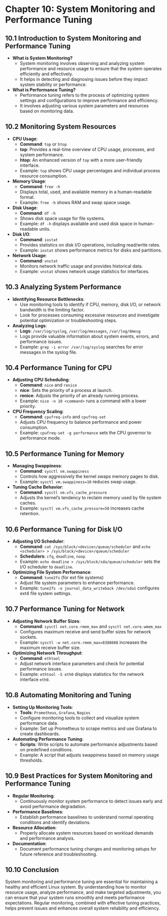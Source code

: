 # Chapter 10: System Monitoring and Performance Tuning

## 10.1 Introduction to System Monitoring and Performance Tuning
- **What is System Monitoring?**
  - System monitoring involves observing and analyzing system performance and resource usage to ensure that the system operates efficiently and effectively.
  - It helps in detecting and diagnosing issues before they impact system stability or performance.
- **What is Performance Tuning?**
  - Performance tuning refers to the process of optimizing system settings and configurations to improve performance and efficiency.
  - It involves adjusting various system parameters and resources based on monitoring data.

## 10.2 Monitoring System Resources
- **CPU Usage**:
  - **Command**: `top` or `htop`
  - **top**: Provides a real-time overview of CPU usage, processes, and system performance.
  - **htop**: An enhanced version of `top` with a more user-friendly interface.
  - Example: `top` shows CPU usage percentages and individual process resource consumption.
- **Memory Usage**:
  - **Command**: `free -h`
  - Displays total, used, and available memory in a human-readable format.
  - Example: `free -h` shows RAM and swap space usage.
- **Disk Usage**:
  - **Command**: `df -h`
  - Shows disk space usage for file systems.
  - Example: `df -h` displays available and used disk space in human-readable units.
- **Disk I/O**:
  - **Command**: `iostat`
  - Provides statistics on disk I/O operations, including read/write rates.
  - Example: `iostat` shows performance metrics for disks and partitions.
- **Network Usage**:
  - **Command**: `vnstat`
  - Monitors network traffic usage and provides historical data.
  - Example: `vnstat` shows network usage statistics for interfaces.

## 10.3 Analyzing System Performance
- **Identifying Resource Bottlenecks**:
  - Use monitoring tools to identify if CPU, memory, disk I/O, or network bandwidth is the limiting factor.
  - Look for processes consuming excessive resources and investigate potential optimization or troubleshooting steps.
- **Analyzing Logs**:
  - **Logs**: `/var/log/syslog`, `/var/log/messages`, `/var/log/dmesg`
  - Logs provide valuable information about system events, errors, and performance issues.
  - Example: `grep -i error /var/log/syslog` searches for error messages in the syslog file.

## 10.4 Performance Tuning for CPU
- **Adjusting CPU Scheduling**:
  - **Command**: `nice` and `renice`
  - **nice**: Sets the priority of a process at launch.
  - **renice**: Adjusts the priority of an already running process.
  - Example: `nice -n 10 <command>` runs a command with a lower priority.
- **CPU Frequency Scaling**:
  - **Command**: `cpufreq-info` and `cpufreq-set`
  - Adjusts CPU frequency to balance performance and power consumption.
  - Example: `cpufreq-set -g performance` sets the CPU governor to performance mode.

## 10.5 Performance Tuning for Memory
- **Managing Swappiness**:
  - **Command**: `sysctl vm.swappiness`
  - Controls how aggressively the kernel swaps memory pages to disk.
  - Example: `sysctl vm.swappiness=10` reduces swap usage.
- **Tuning Cache Behavior**:
  - **Command**: `sysctl vm.vfs_cache_pressure`
  - Adjusts the kernel’s tendency to reclaim memory used by file system caches.
  - Example: `sysctl vm.vfs_cache_pressure=50` increases cache retention.

## 10.6 Performance Tuning for Disk I/O
- **Adjusting I/O Scheduler**:
  - **Command**: `cat /sys/block/<device>/queue/scheduler` and `echo <scheduler> > /sys/block/<device>/queue/scheduler`
  - **Schedulers**: `cfq`, `deadline`, `noop`
  - Example: `echo deadline > /sys/block/sda/queue/scheduler` sets the I/O scheduler to `deadline`.
- **Optimizing File System Performance**:
  - **Command**: `tune2fs` (for ext file systems)
  - Adjust file system parameters to enhance performance.
  - Example: `tune2fs -o journal_data_writeback /dev/sda1` configures ext4 file system settings.

## 10.7 Performance Tuning for Network
- **Adjusting Network Buffer Sizes**:
  - **Command**: `sysctl net.core.rmem_max` and `sysctl net.core.wmem_max`
  - Configures maximum receive and send buffer sizes for network sockets.
  - Example: `sysctl -w net.core.rmem_max=8388608` increases the maximum receive buffer size.
- **Optimizing Network Throughput**:
  - **Command**: `ethtool`
  - Adjust network interface parameters and check for potential performance issues.
  - Example: `ethtool -S eth0` displays statistics for the network interface `eth0`.

## 10.8 Automating Monitoring and Tuning
- **Setting Up Monitoring Tools**:
  - **Tools**: `Prometheus`, `Grafana`, `Nagios`
  - Configure monitoring tools to collect and visualize system performance data.
  - Example: Set up Prometheus to scrape metrics and use Grafana to create dashboards.
- **Automating Performance Tuning**:
  - **Scripts**: Write scripts to automate performance adjustments based on predefined conditions.
  - Example: A script that adjusts swappiness based on memory usage thresholds.

## 10.9 Best Practices for System Monitoring and Performance Tuning
- **Regular Monitoring**:
  - Continuously monitor system performance to detect issues early and avoid performance degradation.
- **Performance Baselines**:
  - Establish performance baselines to understand normal operating conditions and identify deviations.
- **Resource Allocation**:
  - Properly allocate system resources based on workload demands and performance analysis.
- **Documentation**:
  - Document performance tuning changes and monitoring setups for future reference and troubleshooting.

## 10.10 Conclusion
System monitoring and performance tuning are essential for maintaining a healthy and efficient Linux system. By understanding how to monitor resource usage, analyze performance, and make targeted adjustments, you can ensure that your system runs smoothly and meets performance expectations. Regular monitoring, combined with effective tuning practices, helps prevent issues and enhances overall system reliability and efficiency.

